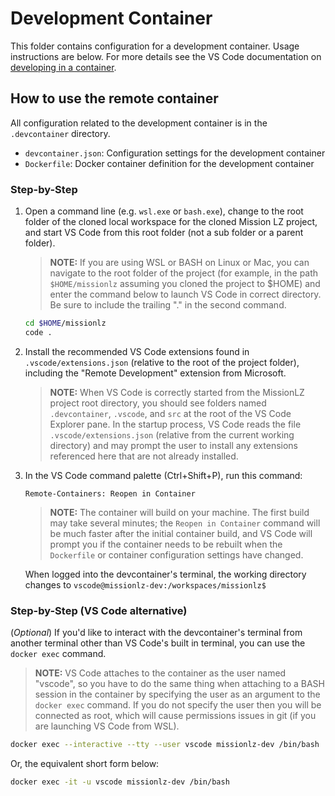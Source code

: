 # Development Container

This folder contains configuration for a development container. Usage instructions are below. For more details see the VS Code documentation on [developing in a container](https://code.visualstudio.com/docs/remote/containers).

## How to use the remote container

All configuration related to the development container is in the `.devcontainer` directory.

- `devcontainer.json`: Configuration settings for the development container
- `Dockerfile`: Docker container definition for the development container

### Step-by-Step

1. Open a command line (e.g. `wsl.exe` or `bash.exe`), change to the root folder of the cloned local workspace for the cloned Mission LZ project, and start VS Code from this root folder (not a sub folder or a parent folder).
   > **NOTE:** If you are using WSL or BASH on Linux or Mac, you can navigate to the root folder of the project (for example, in the path `$HOME/missionlz` assuming you cloned the project to $HOME) and enter the command below to launch VS Code in correct directory. Be sure to include the trailing "." in the second command.

    ```BASH
    cd $HOME/missionlz
    code .
    ```

1. Install the recommended VS Code extensions found in `.vscode/extensions.json` (relative to the root of the project folder), including the "Remote Development" extension from Microsoft.
   > **NOTE:** When VS Code is correctly started from the MissionLZ project root directory, you should see folders named `.devcontainer`, `.vscode`, and `src` at the root of the VS Code Explorer pane. In the startup process, VS Code reads the file `.vscode/extensions.json` (relative from the current working directory) and may prompt the user to install any extensions referenced here that are not already installed.

1. In the VS Code command palette (Ctrl+Shift+P), run this command:

    ```VSCODE
    Remote-Containers: Reopen in Container
    ```

    > **NOTE:** The container will build on your machine. The first build may take several minutes; the `Reopen in Container` command will be much faster after the initial container build, and VS Code will prompt you if the container needs to be rebuilt when the `Dockerfile` or container configuration settings have changed.

    When logged into the devcontainer's terminal, the working directory changes to `vscode@missionlz-dev:/workspaces/missionlz$`

### Step-by-Step (VS Code alternative)

(*Optional*) If you'd like to interact with the devcontainer's terminal from another terminal other than VS Code's built in terminal, you can use the `docker exec` command.

 > **NOTE:** VS Code attaches to the container as the user named "vscode", so you have to do the same thing when attaching to a BASH session in the container by specifying the user as an argument to the `docker exec` command. If you do not specify the user then you will be connected as root, which will cause permissions issues in git (if you are launching VS Code from WSL).

```BASH
docker exec --interactive --tty --user vscode missionlz-dev /bin/bash
```

Or, the equivalent short form below:

```BASH
docker exec -it -u vscode missionlz-dev /bin/bash
```
